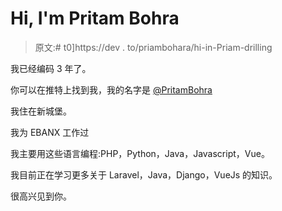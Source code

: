 # Hi, I'm Pritam Bohra

> 原文:# t0]https://dev . to/priambohara/hi-in-Priam-drilling

我已经编码 3 年了。

你可以在推特上找到我，我的名字是 [@PritamBohra](https://twitter.com/PritamBohra)

我住在新城堡。

我为 EBANX 工作过

我主要用这些语言编程:PHP，Python，Java，Javascript，Vue。

我目前正在学习更多关于 Laravel，Java，Django，VueJs 的知识。

很高兴见到你。